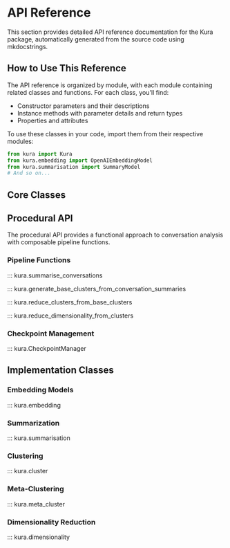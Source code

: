 # API Reference

This section provides detailed API reference documentation for the Kura package, automatically generated from the source code using mkdocstrings.

## How to Use This Reference

The API reference is organized by module, with each module containing related classes and functions. For each class, you'll find:

- Constructor parameters and their descriptions
- Instance methods with parameter details and return types
- Properties and attributes

To use these classes in your code, import them from their respective modules:

```python
from kura import Kura
from kura.embedding import OpenAIEmbeddingModel
from kura.summarisation import SummaryModel
# And so on...
```

## Core Classes

## Procedural API

The procedural API provides a functional approach to conversation analysis with composable pipeline functions.

### Pipeline Functions

::: kura.summarise_conversations

::: kura.generate_base_clusters_from_conversation_summaries

::: kura.reduce_clusters_from_base_clusters

::: kura.reduce_dimensionality_from_clusters

### Checkpoint Management

::: kura.CheckpointManager

## Implementation Classes

### Embedding Models

::: kura.embedding

### Summarization

::: kura.summarisation

### Clustering

::: kura.cluster

### Meta-Clustering

::: kura.meta_cluster

### Dimensionality Reduction

::: kura.dimensionality
